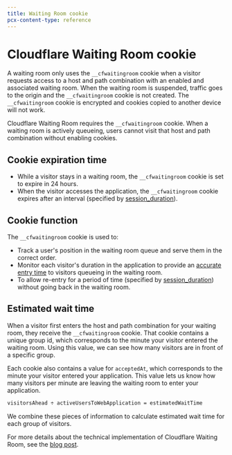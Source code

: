 ```yaml
---
title: Waiting Room cookie
pcx-content-type: reference
---
```


# Cloudflare Waiting Room cookie

A waiting room only uses the `__cfwaitingroom` cookie when a visitor requests access to a host and path combination with an enabled and associated waiting room. When the waiting room is suspended, traffic goes to the origin and the `__cfwaitingroom` cookie is not created. The `__cfwaitingroom` cookie is encrypted and cookies copied to another device will not work.

<Aside type='warning' header='Important:'>

Cloudflare Waiting Room requires the `__cfwaitingroom` cookie. When a waiting room is actively queueing, users cannot visit that host and path combination without enabling cookies.

</Aside>

## Cookie expiration time

* While a visitor stays in a waiting room, the `__cfwaitingroom` cookie is set to expire in 24 hours.
* When the visitor accesses the application, the `__cfwaitingroom` cookie expires after an interval (specified by [session_duration](/reference/configuration-settings#session-duration)).

## Cookie function

The `__cfwaitingroom` cookie is used to:

* Track a user's position in the waiting room queue and serve them in the correct order.
* Monitor each visitor's duration in the application to provide an [accurate entry time](#estimated-wait-time) to visitors queueing in the waiting room.
* To allow re-entry for a period of time (specified by [session_duration](/reference/configuration-settings#session-duration)) without going back in the waiting room.

## Estimated wait time

When a visitor first enters the host and path combination for your waiting room, they receive the `__cfwaitingroom` cookie. That cookie contains a unique group id, which corresponds to the minute your visitor entered the waiting room. Using this value, we can see how many visitors are in front of a specific group.

Each cookie also contains a value for `acceptedAt`, which corresponds to the minute your visitor entered your application. This value lets us know how many visitors per minute are leaving the waiting room to enter your application.

```txt
visitorsAhead ÷ activeUsersToWebApplication = estimatedWaitTime
```

We combine these pieces of information to calculate estimated wait time for each group of visitors.

For more details about the technical implementation of Cloudflare Waiting Room, see the [blog post](https://blog.cloudflare.com/building-waiting-room-on-workers-and-durable-objects/).